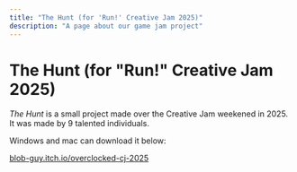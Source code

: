 ```yaml
---
title: "The Hunt (for 'Run!' Creative Jam 2025)"
description: "A page about our game jam project"
---
```


# The Hunt (for "Run!" Creative Jam 2025)

<i>The Hunt</i> is a small project made over the Creative Jam weekened in 2025. It was made by 9 talented individuals.

Windows and mac can download it below:

<a href="https://blob-guy.itch.io/overclocked-cj-2025">blob-guy.itch.io/overclocked-cj-2025</a>
